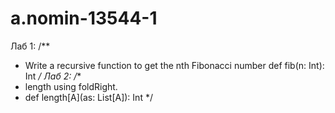 # a.nomin-13544-1
Лаб 1:
/**
 * Write a recursive function to get the nth Fibonacci number
   def fib(n: Int): Int
*/
Лаб 2: 
/**
 * length using foldRight.
 * def length[A](as: List[A]): Int
 */
